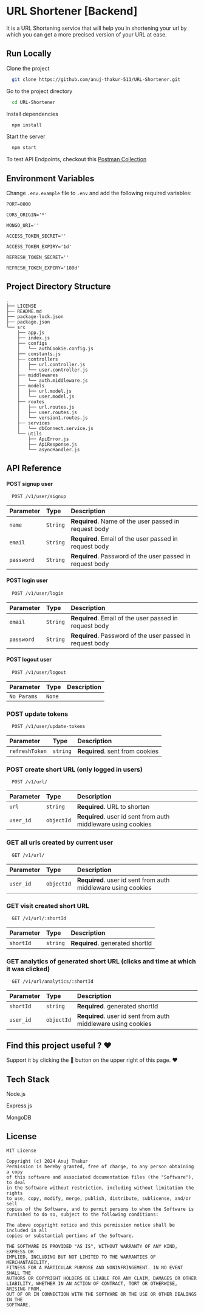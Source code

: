 
# URL Shortener [Backend]

It is a URL Shortening service that will help you in shortening your url by which you can get a more precised version of your URL at ease.



## Run Locally

Clone the project

```bash
  git clone https://github.com/anuj-thakur-513/URL-Shortener.git
```

Go to the project directory

```bash
  cd URL-Shortener
```

Install dependencies

```bash
  npm install
```

Start the server

```bash
  npm start
```

To test API Endpoints, checkout this [Postman Collection](https://www.postman.com/altimetry-saganist-53324669/workspace/github/collection/17929702-7ff4222d-8e33-4bd3-bd29-4ea32d568e98?action=share&creator=17929702&active-environment=17929702-ba6d93c4-f3a8-4aa5-983e-70fa33d4640d)


## Environment Variables

Change `.env.example` file to `.env` and add the following required variables:

`PORT=8000`

`CORS_ORIGIN='*'`

`MONGO_URI=''`

`ACCESS_TOKEN_SECRET=''`

`ACCESS_TOKEN_EXPIRY='1d'`

`REFRESH_TOKEN_SECRET=''`

`REFRESH_TOKEN_EXPIRY='180d'`



## Project Directory Structure

```
.
├── LICENSE
├── README.md
├── package-lock.json
├── package.json
└── src
    ├── app.js
    ├── index.js
    ├── configs
    │   └── authCookie.config.js
    ├── constants.js
    ├── controllers
    │   ├── url.controller.js
    │   └── user.controller.js
    ├── middlewares
    │   └── auth.middleware.js
    ├── models
    │   ├── url.model.js
    │   └── user.model.js
    ├── routes
    │   ├── url.routes.js
    │   ├── user.routes.js
    │   └── version1.routes.js
    ├── services
    │   └── dbConnect.service.js
    └── utils
        ├── ApiError.js
        ├── ApiResponse.js
        └── asyncHandler.js
```


## API Reference

#### POST signup user

```http
  POST /v1/user/signup
```

| Parameter | Type     | Description                |
| :-------- | :------- | :------------------------- |
| `name` | `String` | **Required**. Name of the user passed in request body |
| `email` | `String` |**Required**. Email of the user passed in request body |
| `password` | `String` |**Required**. Password of the user passed in request body |

#### POST login user

```http
  POST /v1/user/login
```

| Parameter | Type     | Description                |
| :-------- | :------- | :------------------------- |
| `email` | `String` |**Required**. Email of the user passed in request body |
| `password` | `String` |**Required**. Password of the user passed in request body |

#### POST logout user

```http
  POST /v1/user/logout
```

| Parameter | Type     | Description                       |
| :-------- | :------- | :-------------------------------- |
| `No Params`      | `None` | |


### POST update tokens
```http
  POST /v1/user/update-tokens
```

| Parameter | Type     | Description                       |
| :-------- | :------- | :-------------------------------- |
| `refreshToken`      | `string` | **Required**. sent from cookies |



### POST create short URL (only logged in users) 
```http
  POST /v1/url/
```

| Parameter | Type     | Description                       |
| :-------- | :------- | :-------------------------------- |
| `url`      | `string` | **Required**. URL to shorten |
| `user_id`      | `objectId` | **Required**. user id sent from auth middleware using cookies |

### GET all urls created by current user

```http
  GET /v1/url/
```

| Parameter | Type     | Description                       |
| :-------- | :------- | :-------------------------------- |
| `user_id`      | `objectId` | **Required**. user id sent from auth middleware using cookies |

### GET visit created short URL 
```http
  GET /v1/url/:shortId
```

| Parameter | Type     | Description                       |
| :-------- | :------- | :-------------------------------- |
| `shortId`      | `string` | **Required**. generated shortId |

### GET analytics of generated short URL (clicks and time at which it was clicked)
```http
  GET /v1/url/analytics/:shortId
```

| Parameter | Type     | Description                       |
| :-------- | :------- | :-------------------------------- |
| `shortId`      | `string` | **Required**. generated shortId |
| `user_id`      | `objectId` | **Required**. user id sent from auth middleware using cookies |


## Find this project useful ? ❤️
Support it by clicking the 🌟 button on the upper right of this page. ❤️

## Tech Stack
Node.js

Express.js

MongoDB


## License

```
MIT License

Copyright (c) 2024 Anuj Thakur
Permission is hereby granted, free of charge, to any person obtaining a copy
of this software and associated documentation files (the "Software"), to deal
in the Software without restriction, including without limitation the rights
to use, copy, modify, merge, publish, distribute, sublicense, and/or sell
copies of the Software, and to permit persons to whom the Software is
furnished to do so, subject to the following conditions:

The above copyright notice and this permission notice shall be included in all
copies or substantial portions of the Software.

THE SOFTWARE IS PROVIDED "AS IS", WITHOUT WARRANTY OF ANY KIND, EXPRESS OR
IMPLIED, INCLUDING BUT NOT LIMITED TO THE WARRANTIES OF MERCHANTABILITY,
FITNESS FOR A PARTICULAR PURPOSE AND NONINFRINGEMENT. IN NO EVENT SHALL THE
AUTHORS OR COPYRIGHT HOLDERS BE LIABLE FOR ANY CLAIM, DAMAGES OR OTHER
LIABILITY, WHETHER IN AN ACTION OF CONTRACT, TORT OR OTHERWISE, ARISING FROM,
OUT OF OR IN CONNECTION WITH THE SOFTWARE OR THE USE OR OTHER DEALINGS IN THE
SOFTWARE.
```
